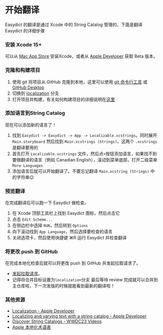 # 开始翻译
Easydict 的翻译是通过 Xcode 中的 String Catalog 管理的，下面是翻译 Easydict 的详细步骤
### 安装 Xcode 15+
可以从 [Mac App Store](https://apps.apple.com/app/xcode/id497799835) 安装Xcode，或者从 [Apple Developer](https://developer.apple.com/xcode/resources/) 获取 Beta 版本。
### 克隆和构建项目
1. 使用 git 将项目从 GitHub 克隆到本地，这里可以使用 [git 命令行工具](https://docs.github.com/en/get-started/getting-started-with-git) 或 [GitHub Desktop](https://desktop.github.com) 
2. 切换到 [localization](https://github.com/tisfeng/Easydict/tree/localization) 分支
3. 打开项目并构建，有关如何构建项目的详细说明在[这里](/README.md#developer-build)
### 添加语言到String Catalog
现在可以添加新的语言了！
1. 找到 `Easydict -> Easydict -> App -> Localizable.xcstrings`。同时展开 `Main.storyboard` 然后找到 `Main.xcstrings (Strings)`。这两个 `.xcstrings` 是翻译要用的
2. 首先打开 `Localizable.xcstrings` 文件，然后点`+`按钮添加语言，如果找不到要做翻译的语言（例如 Canadian English），滚动到菜单底部，打开二级菜单 `More Languages`
3. 添加语言后就可以开始翻译了。不要忘记翻译 `Main.xcstring (Strings)` 中的字符串😉
### 预览翻译
在完成翻译后可以跑一下 Easydict 做检查。
1. 在 Xcode 顶部工具栏上找到 Easydict 图标，然后点击它
2. 点击 `Edit Scheme...`
3. 在侧边栏中选择 `RUN`，然后转到 `Options`
4. 向下滚动找到 `App Language`，然后选择要检查的语言
5. 关闭选项卡，然后使用快捷键 ⌘R 运行 Easydict 并检查翻译
### 将更改 push 到 GitHub
在完成本地化检查后就可以将更改 push 到 GitHub 并发起拉取请求了。
- [发起拉取请求](https://docs.github.com/zh/pull-requests)。
- 记得将合并目标设置为`localization`分支
最后等待 review 完成就可以合并到主仓库啦，下一次发版的时候就能看到最新的翻译啦！
### 其他资源
- [Localization - Apple Developer](https://developer.apple.com/documentation/Xcode/localization)
- [Localizing and varying text with a string catalog - Apple Developer](https://developer.apple.com/documentation/xcode/localizing-and-varying-text-with-a-string-catalog)
- [Discover String Catalogs - WWDC23 Videos](https://developer.apple.com/videos/play/wwdc2023/10155)
- [Apple 本地化术语表](https://applelocalization.com)